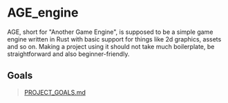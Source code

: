 # AGE_engine
AGE, short for "Another Game Engine", is supposed to be a simple game engine written in Rust with basic support for things like 2d graphics, assets and so on. Making a project using it should not take much boilerplate, be straightforward and also beginner-friendly.
## Goals
> [PROJECT_GOALS.md](https://github.com/HQ2000-Rust/AGE_engine/blob/main/README.md)
